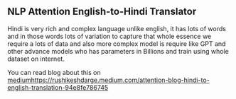 ## NLP Attention English-to-Hindi Translator

Hindi is very rich and complex language unlike english, it has lots of words and in those words lots of variation to capture that whole essence we require a lots of data and also more complex model is require like GPT and other advance models who has parameters in Billions and train using whole dataset on internet.

You can read blog about this on [medium](https://rushikeshdarge.medium.com/attention-blog-hindi-to-english-translation-94e8fe786745)https://rushikeshdarge.medium.com/attention-blog-hindi-to-english-translation-94e8fe786745
